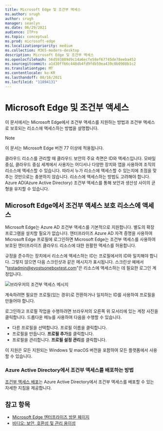 ```yaml
---
title: Microsoft Edge 및 조건부 액세스
ms.author: srugh
author: srugh
manager: seanlyn
ms.date: 06/29/2021
audience: ITPro
ms.topic: conceptual
ms.prod: microsoft-edge
ms.localizationpriority: medium
ms.collection: M365-modern-desktop
description: Microsoft Edge 및 조건부 액세스
ms.openlocfilehash: 56d593809d9c14a6ecfe58ef67745de78eeba452
ms.sourcegitcommit: a1d30ff66c448db4fd9fdb59ea439c0b0908b1c2
ms.translationtype: MT
ms.contentlocale: ko-KR
ms.lasthandoff: 08/16/2021
ms.locfileid: "11894131"
---
```

# <a name="microsoft-edge-and-conditional-access"></a>Microsoft Edge 및 조건부 액세스
  
이 문서에서는 Microsoft Edge에서 조건부 액세스를 지원하는 방법과 조건부 액세스로 보호되는 리소스에 액세스하는 방법을 설명합니다.

> [!NOTE]
> 이 문서는 Microsoft Edge 버전 77 이상에 적용됩니다.

클라우드 리소스를 관리할 때 클라우드 보안의 주요 측면은 ID와 액세스입니다. 모바일 중심, 클라우드 중심 세계에서 사용자는 어디서나 다양한 장치와 앱을 사용하여 조직의 리소스에 액세스할 수 있습니다. 따라서 누가 리소스에 액세스할 수 있는지에 초점을 맞추는 것만으로는 충분하지 않습니다. 리소스에 액세스하는 방법도 고려해야 합니다. Azure AD(Azure Active Directory) 조건부 액세스를 통해 보안과 생산성 사이의 균형을 유지할 수 있습니다.

## <a name="accessing-conditional-access-protected-resources-in-microsoft-edge"></a>Microsoft Edge에서 조건부 액세스 보호 리소스에 액세스

Microsoft Edge는 Azure AD 조건부 액세스를 기본적으로 지원합니다. 별도의 확장 프로그램을 설치할 필요가 없습니다. 엔터프라이즈 Azure AD 자격 증명을 사용하여 Microsoft Edge 프로필에 로그인하면 Microsoft Edge는 조건부 액세스를 사용하여 보호된 엔터프라이즈 클라우드 리소스에 대한 원활한 액세스를 허용합니다.

규정을 준수하는 장치에서 리소스에 액세스하는 ID는 프로필에서의 ID와 일치해야 합니다.  그렇지 않으면 다음 스크린샷과 같은 메시지가 표시됩니다. 스크린샷 예에서 "testadmin@evostsoneboxtest.com"은 리소스에 액세스하는 데 필요한 로그인 계정입니다.

![브라우저의 조건부 액세스 메시지](./media/edge-security/microsoft-edge-security-conditional-access.png)

계속하려면 필요한 프로필(있는 경우)로 전환하거나 일치하는 ID를 사용하여 프로필을 만들어야 합니다.

로그인하고 프로필 작업을 수행하려면 브라우저의 오른쪽 위 모서리에 있는 계정 사진을 클릭합니다. 드롭다운 메뉴를 사용하여 다음을 수행할 수 있습니다.

- 다른 프로필을 선택합니다. 프로필 이름을 클릭합니다.
- 프로필을 만듭니다. **프로필 추가**를 클릭합니다.
- 프로필을 관리합니다. **프로필 설정 관리**를 클릭합니다.

이 지원은 모든 지원되는 Windows 및 macOS 버전을 포함하여 모든 플랫폼에서 사용할 수 있습니다.

### <a name="how-to-deploy-conditional-access-in-azure-active-directory"></a>Azure Active Directory에서 조건부 액세스를 배포하는 방법

[조건부 액세스 배포](/azure/active-directory/conditional-access/plan-conditional-access)는 Azure Active Directory에서 조건부 액세스를 배포할 수 있는 자세한 지침을 제공합니다.

## <a name="see-also"></a>참고 항목

- [Microsoft Edge 엔터프라이즈 방문 페이지](https://aka.ms/EdgeEnterprise)
- [비디오: 보안, 호환성 및 관리 용이성](/deployedge/microsoft-edge-video-security-compatibility-manageability)